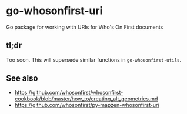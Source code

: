 # go-whosonfirst-uri

Go package for working with URIs for Who's On First documents

## tl;dr

Too soon. This will supersede similar functions in `go-whosonfirst-utils`.

## See also

* https://github.com/whosonfirst/whosonfirst-cookbook/blob/master/how_to/creating_alt_geometries.md
* https://github.com/whosonfirst/py-mapzen-whosonfirst-uri
